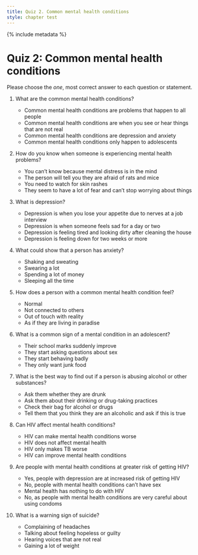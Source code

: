 ```yaml
---
title: Quiz 2. Common mental health conditions
style: chapter test
---
```


{% include metadata %}

# Quiz 2: Common mental health conditions

Please choose the *one*, most correct answer to each question or statement.

1.	What are the common mental health conditions?
    -	Common mental health conditions are problems that happen to all people
    -	Common mental health conditions are when you see or hear things that are not real
    +	Common mental health conditions are depression and anxiety
    -	Common mental health conditions only happen to adolescents

2.	How do you know when someone is experiencing mental health problems?
    -	You can’t know because mental distress is in the mind
    -	The person will tell you they are afraid of rats and mice
    -	You need to watch for skin rashes
    +	They seem to have a lot of fear and can’t stop worrying about things

3.	What is depression?
    -	Depression is when you lose your appetite due to nerves at a job interview
    -	Depression is when someone feels sad for a day or two
    -	Depression is feeling tired and looking dirty after cleaning the house
    +	Depression is feeling down for two weeks or more

4.	What could show that a person has anxiety?
    +	Shaking and sweating
    -	Swearing a lot
    -	Spending a lot of money
    -	Sleeping all the time

5.	How does a person with a common mental health condition feel?
    -	Normal
    +	Not connected to others
    -	Out of touch with reality
    -	As if they are living in paradise

6.	What is a common sign of a mental condition in an adolescent?
    -	Their school marks suddenly improve
    -	They start asking questions about sex
    +	They start behaving badly
    -	They only want junk food

7.	What is the best way to find out if a person is abusing alcohol or other substances?
    -	Ask them whether they are drunk
    +	Ask them about their drinking or drug-taking practices
    -	Check their bag for alcohol or drugs
    -	Tell them that you think they are an alcoholic and ask if this is true

8.	Can HIV affect mental health conditions?
    +	HIV can make mental health conditions worse
    -	HIV does not affect mental health
    -	HIV only makes TB worse
    -	HIV can improve mental health conditions

9.	Are people with mental health conditions at greater risk of getting HIV?
    +	Yes, people with depression are at increased risk of getting HIV
    -	No, people with mental health conditions can’t have sex
    -	Mental health has nothing to do with HIV
    -	No, as people with mental health conditions are very careful about using condoms

10.	What is a warning sign of suicide?
    -	Complaining of headaches
    +	Talking about feeling hopeless or guilty
    -	Hearing voices that are not real
    -	Gaining a lot of weight
